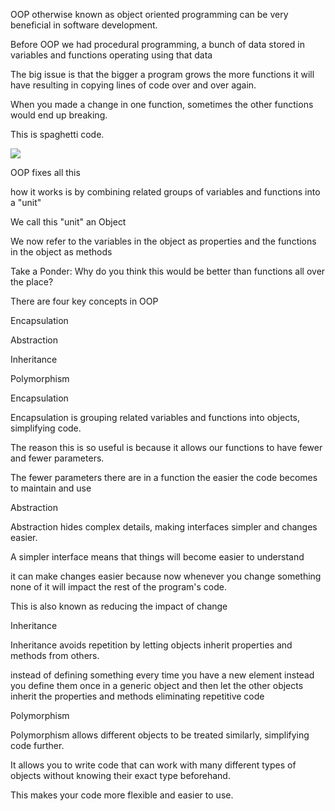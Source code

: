 <div><p>OOP otherwise known as object oriented programming can be very beneficial in software development.</p>

<p>Before OOP we had procedural programming, a bunch of data stored in variables and functions operating using that data</p>

<p>The big issue is that the bigger a program grows the more functions it will have resulting in copying lines of code over and over again.</p>

<p>When you made a change in one function, sometimes the other functions would end up breaking.</p>

<p>This is spaghetti code.</p>

<div><img src="#"></div>

<p>OOP fixes all this</p>

<p>how it works is by combining related groups of variables and functions into a "unit"</p>

<p>We call this "unit" an Object</p>

<p>We now refer to the variables in the object as properties and the functions in the object as methods</p>

<p>Take a Ponder: Why do you think this would be better than functions all over the place?</p>

<p>There are four key concepts in OOP</p>

<p>Encapsulation</p>

<p>Abstraction</p>

<p>Inheritance</p>

<p>Polymorphism</p>

<p>Encapsulation </p>

<p>Encapsulation is grouping related variables and functions into objects, simplifying code.</p>

<p>The reason this is so useful is because it allows our functions to have fewer and fewer parameters.</p>

<p>The fewer parameters there are in a function the easier the code becomes to maintain and use</p>

<p>Abstraction</p>

<p>Abstraction hides complex details, making interfaces simpler and changes easier. </p>

<p>A simpler interface means that things will become easier to understand</p>

<p>it can make changes easier because now whenever you change something none of it will impact the rest of the program's code.</p>

<p>This is also known as reducing the impact of change</p>

<p>Inheritance</p>

<p>Inheritance avoids repetition by letting objects inherit properties and methods from others. </p>

<p>instead of defining something every time you have a new element instead you define them once in a generic object and then let the other objects inherit the properties and methods eliminating repetitive code</p>

<p>Polymorphism</p>

<p>Polymorphism allows different objects to be treated similarly, simplifying code further.</p>

<p> It allows you to write code that can work with many different types of objects without knowing their exact type beforehand.</p>

<p>This makes your code more flexible and easier to use.</p>

</div>